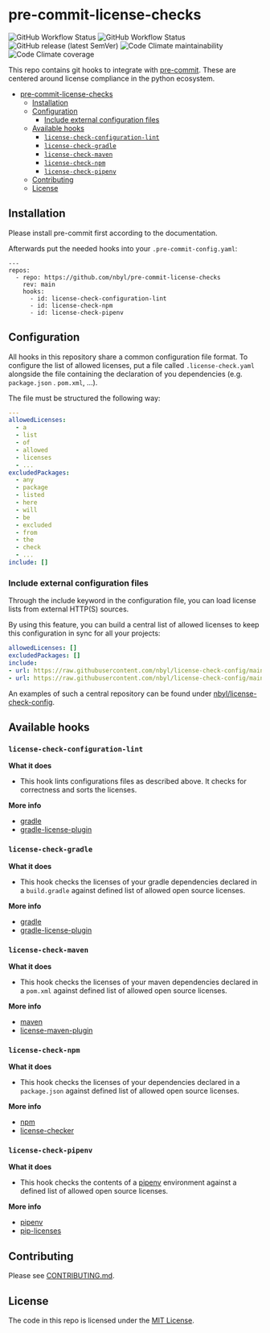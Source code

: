 # pre-commit-license-checks

![GitHub Workflow Status](https://img.shields.io/github/workflow/status/nbyl/pre-commit-license-checks/release%20project?label=Release&style=for-the-badge)
![GitHub Workflow Status](https://img.shields.io/github/workflow/status/nbyl/pre-commit-license-checks/run%20all%20tests?label=PR%20tests&style=for-the-badge)
![GitHub release (latest SemVer)](https://img.shields.io/github/v/release/nbyl/pre-commit-license-checks?style=for-the-badge)
![Code Climate maintainability](https://img.shields.io/codeclimate/maintainability/nbyl/pre-commit-license-checks?style=for-the-badge)
![Code Climate coverage](https://img.shields.io/codeclimate/coverage/nbyl/pre-commit-license-checks?style=for-the-badge)

This repo contains git hooks to integrate with [pre-commit](http://pre-commit.com). These are centered around license
compliance in the python ecosystem.


<!--TOC-->

- [pre-commit-license-checks](#pre-commit-license-checks)
  - [Installation](#installation)
  - [Configuration](#configuration)
    - [Include external configuration files](#include-external-configuration-files)
  - [Available hooks](#available-hooks)
    - [`license-check-configuration-lint`](#license-check-configuration-lint)
    - [`license-check-gradle`](#license-check-gradle)
    - [`license-check-maven`](#license-check-maven)
    - [`license-check-npm`](#license-check-npm)
    - [`license-check-pipenv`](#license-check-pipenv)
  - [Contributing](#contributing)
  - [License](#license)

<!--TOC-->

## Installation

Please install pre-commit first according to the documentation.

Afterwards put the needed hooks into your `.pre-commit-config.yaml`:

```
---
repos:
  - repo: https://github.com/nbyl/pre-commit-license-checks
    rev: main
    hooks:
      - id: license-check-configuration-lint
      - id: license-check-npm
      - id: license-check-pipenv
```

## Configuration

All hooks in this repository share a common configuration file format. To configure the list of allowed licenses, put a
file called `.license-check.yaml` alongside the file containing the declaration of you dependencies (e.g. `package.json`
. `pom.xml`, ...).

The file must be structured the following way:

```yaml
---
allowedLicenses:
  - a
  - list
  - of
  - allowed
  - licenses
  - ...
excludedPackages:
  - any
  - package
  - listed
  - here
  - will
  - be
  - excluded
  - from
  - the
  - check
  - ...
include: []
```

### Include external configuration files

Through the include keyword in the configuration file, you can load license lists from external HTTP(S) sources.

By using this feature, you can build a central list of allowed licenses to keep this configuration in sync for all your projects:

```yaml
allowedLicenses: []
excludedPackages: []
include:
- url: https://raw.githubusercontent.com/nbyl/license-check-config/main/commercial-use/license-check-python.yaml
- url: https://raw.githubusercontent.com/nbyl/license-check-config/main/open-source/license-check-python.yaml
```

An examples of such a central repository can be found under [nbyl/license-check-config](https://github.com/nbyl/license-check-config).

## Available hooks

### `license-check-configuration-lint`

**What it does**

* This hook lints configurations files as described above. It checks for correctness and sorts the licenses.

**More info**

* [gradle](https://gradle.org/)
* [gradle-license-plugin](https://github.com/jaredsburrows/gradle-license-plugin)


### `license-check-gradle`

**What it does**

* This hook checks the licenses of your gradle dependencies declared in a `build.gradle` against defined list of allowed open
  source licenses.

**More info**

* [gradle](https://gradle.org/)
* [gradle-license-plugin](https://github.com/jaredsburrows/gradle-license-plugin)

### `license-check-maven`

**What it does**

* This hook checks the licenses of your maven dependencies declared in a `pom.xml` against defined list of allowed open
  source licenses.

**More info**

* [maven](https://maven.apache.org/)
* [license-maven-plugin](https://www.mojohaus.org/license-maven-plugin/)

### `license-check-npm`

**What it does**

* This hook checks the licenses of your dependencies declared in a `package.json` against defined list of allowed open
  source licenses.

**More info**

* [npm](https://www.npmjs.com/)
* [license-checker](https://www.npmjs.com/package/license-checker)

### `license-check-pipenv`

**What it does**

* This hook checks the contents of a [pipenv](https://pypi.org/project/pipenv/) environment against a defined list of
  allowed open source licenses.

**More info**

* [pipenv](https://pypi.org/project/pipenv/)
* [pip-licenses](https://pypi.org/project/pip-licenses/)

## Contributing

Please see [CONTRIBUTING.md](CONTRIBUTING.md).

## License

The code in this repo is licensed under the [MIT License](LICENSE).
